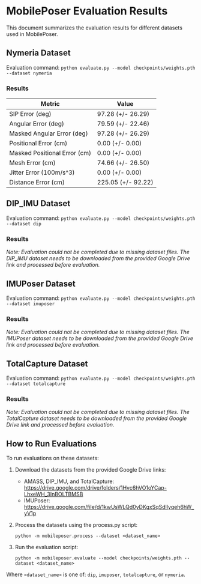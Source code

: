 # MobilePoser Evaluation Results

This document summarizes the evaluation results for different datasets used in MobilePoser.

## Nymeria Dataset

Evaluation command: `python evaluate.py --model checkpoints/weights.pth --dataset nymeria`

### Results

| Metric | Value |
|--------|-------|
| SIP Error (deg) | 97.28 (+/- 26.29) |
| Angular Error (deg) | 79.59 (+/- 22.46) |
| Masked Angular Error (deg) | 97.28 (+/- 26.29) |
| Positional Error (cm) | 0.00 (+/- 0.00) |
| Masked Positional Error (cm) | 0.00 (+/- 0.00) |
| Mesh Error (cm) | 74.66 (+/- 26.50) |
| Jitter Error (100m/s^3) | 0.00 (+/- 0.00) |
| Distance Error (cm) | 225.05 (+/- 92.22) |

## DIP_IMU Dataset

Evaluation command: `python evaluate.py --model checkpoints/weights.pth --dataset dip`

### Results

*Note: Evaluation could not be completed due to missing dataset files. The DIP_IMU dataset needs to be downloaded from the provided Google Drive link and processed before evaluation.*

## IMUPoser Dataset

Evaluation command: `python evaluate.py --model checkpoints/weights.pth --dataset imuposer`

### Results

*Note: Evaluation could not be completed due to missing dataset files. The IMUPoser dataset needs to be downloaded from the provided Google Drive link and processed before evaluation.*

## TotalCapture Dataset

Evaluation command: `python evaluate.py --model checkpoints/weights.pth --dataset totalcapture`

### Results

*Note: Evaluation could not be completed due to missing dataset files. The TotalCapture dataset needs to be downloaded from the provided Google Drive link and processed before evaluation.*

## How to Run Evaluations

To run evaluations on these datasets:

1. Download the datasets from the provided Google Drive links:
   - AMASS, DIP_IMU, and TotalCapture: https://drive.google.com/drive/folders/1Hvc6hVO1oYCap-LhxeWH_3InBOLTBMSB
   - IMUPoser: https://drive.google.com/file/d/1kwUsWLQd0yDKgxSqSdlIyqeh6hW_yV1p

2. Process the datasets using the process.py script:
   ```
   python -m mobileposer.process --dataset <dataset_name>
   ```

3. Run the evaluation script:
   ```
   python -m mobileposer.evaluate --model checkpoints/weights.pth --dataset <dataset_name>
   ```

Where `<dataset_name>` is one of: `dip`, `imuposer`, `totalcapture`, or `nymeria`.
